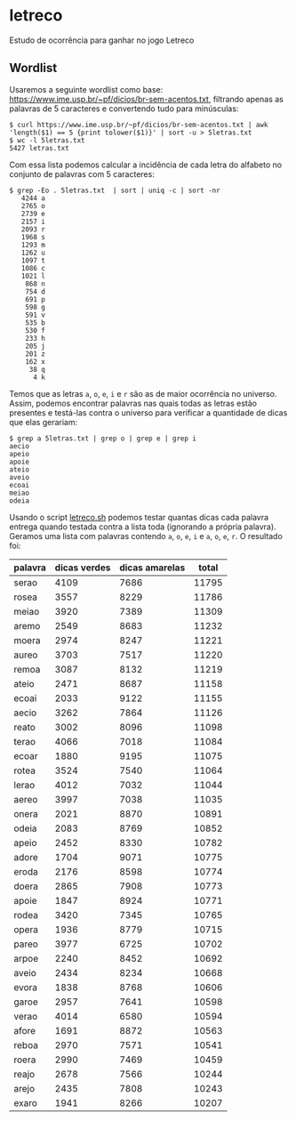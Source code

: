 # letreco
Estudo de ocorrência para ganhar no jogo Letreco

## Wordlist
Usaremos a seguinte wordlist como base: https://www.ime.usp.br/~pf/dicios/br-sem-acentos.txt, filtrando apenas as palavras de 5 caracteres e convertendo tudo para minúsculas:

```
$ curl https://www.ime.usp.br/~pf/dicios/br-sem-acentos.txt | awk 'length($1) == 5 {print tolower($1)}' | sort -u > 5letras.txt
$ wc -l 5letras.txt
5427 letras.txt
```

Com essa lista podemos calcular a incidência de cada letra do alfabeto no conjunto de palavras com 5 caracteres:

```
$ grep -Eo . 5letras.txt  | sort | uniq -c | sort -nr
   4244 a
   2765 o
   2739 e
   2157 i
   2093 r
   1968 s
   1293 m
   1262 u
   1097 t
   1086 c
   1021 l
    868 n
    754 d
    691 p
    598 g
    591 v
    535 b
    530 f
    233 h
    205 j
    201 z
    162 x
     38 q
      4 k

```

Temos que as letras `a`, `o`, `e`, `i` e `r` são as de maior ocorrência no universo. Assim, podemos encontrar palavras nas quais todas as letras estão presentes e testá-las contra o universo para verificar a quantidade de dicas que elas gerariam:

```
$ grep a 5letras.txt | grep o | grep e | grep i
aecio
apeio
apoie
ateio
aveio
ecoai
meiao
odeia
```

Usando o script [letreco.sh](letreco.sh) podemos testar quantas dicas cada palavra entrega quando testada contra a lista toda (ignorando a própria palavra).
Geramos uma lista com palavras contendo `a`, `o`, `e`, `i` e `a`, `o`, `e`, `r`. O resultado foi:


|palavra|dicas verdes|dicas amarelas|total|
|-------|------------|--------------|-----|
|serao|4109|7686|11795|
|rosea|3557|8229|11786|
|meiao|3920|7389|11309|
|aremo|2549|8683|11232|
|moera|2974|8247|11221|
|aureo|3703|7517|11220|
|remoa|3087|8132|11219|
|ateio|2471|8687|11158|
|ecoai|2033|9122|11155|
|aecio|3262|7864|11126|
|reato|3002|8096|11098|
|terao|4066|7018|11084|
|ecoar|1880|9195|11075|
|rotea|3524|7540|11064|
|lerao|4012|7032|11044|
|aereo|3997|7038|11035|
|onera|2021|8870|10891|
|odeia|2083|8769|10852|
|apeio|2452|8330|10782|
|adore|1704|9071|10775|
|eroda|2176|8598|10774|
|doera|2865|7908|10773|
|apoie|1847|8924|10771|
|rodea|3420|7345|10765|
|opera|1936|8779|10715|
|pareo|3977|6725|10702|
|arpoe|2240|8452|10692|
|aveio|2434|8234|10668|
|evora|1838|8768|10606|
|garoe|2957|7641|10598|
|verao|4014|6580|10594|
|afore|1691|8872|10563|
|reboa|2970|7571|10541|
|roera|2990|7469|10459|
|reajo|2678|7566|10244|
|arejo|2435|7808|10243|
|exaro|1941|8266|10207|

